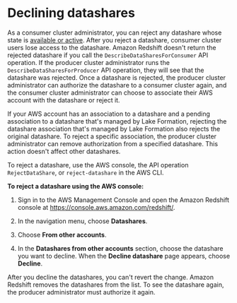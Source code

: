 # Declining datashares<a name="decline-datashare-console"></a>

As a consumer cluster administrator, you can reject any datashare whose state is [available or active](https://docs.aws.amazon.com/redshift/latest/dg/access-cross-account.html#manage-status)\. After you reject a datashare, consumer cluster users lose access to the datashare\. Amazon Redshift doesn't return the rejected datashare if you call the `DescribeDataSharesForConsumer` API operation\. If the producer cluster administrator runs the `DescribeDataSharesForProducer` API operation, they will see that the datashare was rejected\. Once a datashare is rejected, the producer cluster administrator can authorize the datashare to a consumer cluster again, and the consumer cluster administrator can choose to associate their AWS account with the datashare or reject it\. 

If your AWS account has an association to a datashare and a pending association to a datashare that's managed by Lake Formation, rejecting the datashare association that's managed by Lake Formation also rejects the original datashare\. To reject a specific association, the producer cluster administrator can remove authorization from a specified datashare\. This action doesn't affect other datashares\.

To reject a datashare, use the AWS console, the API operation `RejectDataShare`, or `reject-datashare` in the AWS CLI\.

**To reject a datashare using the AWS console:**

1. Sign in to the AWS Management Console and open the Amazon Redshift console at [https://console\.aws\.amazon\.com/redshift/](https://console.aws.amazon.com/redshift/)\.

1. In the navigation menu, choose **Datashares**\.

1. Choose **From other accounts**\.

1. In the **Datashares from other accounts** section, choose the datashare you want to decline\. When the **Decline datashare** page appears, choose **Decline**\.

After you decline the datashares, you can't revert the change\. Amazon Redshift removes the datashares from the list\. To see the datashare again, the producer administrator must authorize it again\.